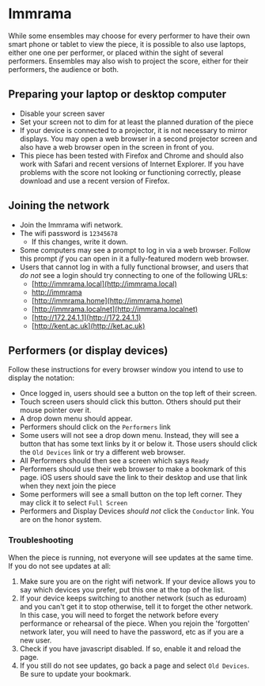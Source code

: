 # Immrama

While some ensembles may choose for every performer to have their own
smart phone or tablet to view the piece, it is possible to also use
laptops, either one one per performer, or placed within the sight of several
performers. Ensembles may also wish to project the score, either for their
performers, the audience or both.

## Preparing your laptop or desktop computer

* Disable your screen saver
* Set your screen not to dim for at least the planned duration of the piece
* If your device is connected to a projector, it is not necessary to mirror displays. You may open a web browser in a second projector screen and also have a web browser open in the screen in front of you.
* This piece has been tested with Firefox and Chrome and should also work with Safari and recent versions of Internet Explorer. If you have problems with the score not looking or functioning correctly, please download and use a recent version of Firefox.

## Joining the network

* Join the Immrama wifi network.
* The wifi password is `12345678`
    *   If this changes, write it down.
* Some computers may see a prompt to log in via a web browser. Follow this prompt _if_ you can open in it a fully-featured modern web browser.
* Users that cannot log in with a fully functional browser, and users that _do not_ see a login should try connecting to one of the following URLs:
    *   [http://immrama.local](http://immrama.local)
    *   [http://immrama](http://immrama)
    *   [http://immrama.home](http://immrama.home)
    *   [http://immrama.localnet](http://immrama.localnet)
    *   [http://172.24.1.1](http://172.24.1.1)
    *   [http://kent.ac.uk](http://ket.ac.uk)

## Performers (or display devices)

Follow these instructions for every browser window you intend to use to
display the notation:

* Once logged in, users should see a button on the top left of their screen.
* Touch screen users should click this button. Others should put their mouse pointer over it.
* A drop down menu should appear.
* Performers should click on the `Performers` link
* Some users will not see a drop down menu. Instead, they will see a button that has some text links
by it or below it. Those users should click the `Old Devices` link or try a different web browser.
* All Performers should then see a screen which says `Ready`
* Performers should use their web browser to make a bookmark of this page. iOS users should save the link to their desktop and use that link when they next join the piece
* Some performers will see a small button on the top left corner. They may click it to select `Full Screen`
* Performers and Display Devices _should not_ click the `Conductor` link. You are on the honor system.

### Troubleshooting

When the piece is running, not everyone will see updates at the same time. If you do not see updates at all:

1. Make sure you are on the right wifi network. If your device allows you to say which devices you prefer,
put this one at the top of the list.
2. If your device keeps switching to another network (such as eduroam) and you can't get it to stop otherwise, tell it to forget the other network. In this case, you will need to forget the network before every performance or
rehearsal of the piece. When you rejoin the 'forgotten' network later, you will need to have the
password, etc as if you are a new user.
3. Check if you have javascript disabled. If so, enable it and reload the page.
4. If you still do not see updates, go back a page and select `Old Devices`. Be sure to update your bookmark.
